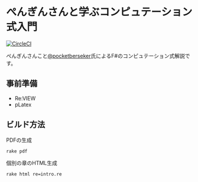 # ぺんぎんさんと学ぶコンピュテーション式入門

[![CircleCI](https://circleci.com/gh/chapter11-patch/books/tree/master.svg?style=svg)](https://circleci.com/gh/chapter11-patch/books/tree/master)

ぺんぎんさんこと[@pocketberseker](http://twitter.com/pocketberserker)氏によるF#のコンピュテーション式解説です。

## 事前準備

 * Re:VIEW
 * pLatex

## ビルド方法

PDFの生成

    rake pdf

個別の章のHTML生成

    rake html re=intro.re

